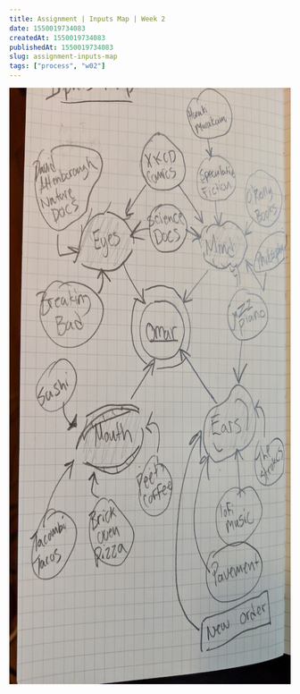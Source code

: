 ```yaml
---
title: Assignment | Inputs Map | Week 2
date: 1550019734083
createdAt: 1550019734083
publishedAt: 1550019734083
slug: assignment-inputs-map
tags: ["process", "w02"]
---
```


<img width="800" height="1067" src="./inputs_map.jpg"/>
